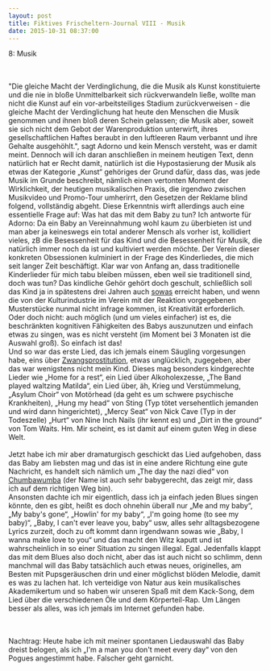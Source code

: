 ```yaml
---
layout: post
title: Fiktives Frischeltern-Journal VIII - Musik
date: 2015-10-31 08:37:00
---
```




8: Musik	<br><br><br>

"Die gleiche Macht der Verdinglichung, die die Musik als Kunst konstituierte und die nie in bloße Unmittelbarkeit sich rückverwandeln ließe, wollte man nicht die Kunst auf ein vor-arbeitsteiliges Stadium zurückverweisen - die gleiche Macht der Verdinglichung hat heute den Menschen die Musik genommen und ihnen bloß deren Schein gelassen; die Musik aber, soweit sie sich nicht dem Gebot der Warenproduktion unterwirft, ihres gesellschaftlichen Haftes beraubt in den luftleeren Raum verbannt und ihre Gehalte ausgehöhlt.", sagt Adorno und kein Mensch versteht, was er damit meint. Dennoch will ich daran anschließen in meinem heutigen Text, denn natürlich hat er Recht damit, natürlich ist die Hypostasierung der Musik als etwas der Kategorie „Kunst“ gehöriges der Grund dafür, dass das, was jede Musik im Grunde beschreibt, nämlich einen vertonten Moment der Wirklichkeit, der heutigen musikalischen Praxis, die irgendwo zwischen Musikvideo und Promo-Tour umherirrt, den Gesetzen der Reklame blind folgend, vollständig abgeht. Diese Erkenntnis wirft allerdings auch eine essentielle Frage auf: Was hat das mit dem Baby zu tun? Ich antworte für Adorno:
Da ein Baby an Vereinnahmung wohl kaum zu überbieten ist und man aber ja keineswegs ein total anderer Mensch als vorher ist, kollidiert vieles, zB die Besessenheit für das Kind und die Besessenheit für Musik, die natürlich immer noch da ist und kultiviert werden möchte. Der Verein dieser konkreten Obsessionen kulminiert in der Frage des Kinderliedes, die mich seit langer Zeit beschäftigt. Klar war von Anfang an, dass traditionelle Kinderlieder für mich tabu bleiben müssen, eben weil sie traditionell sind, doch was tun? Das kindliche Gehör gehört doch geschult, schließlich soll das Kind ja in spätestens drei Jahren auch [sowas](https://www.youtube.com/watch?v=_-sfoqUa0vs) erreicht haben, und wenn die von der Kulturindustrie im Verein mit der Reaktion vorgegebenen Musterstücke nunmal nicht infrage kommen, ist Kreativität erforderlich. Oder doch nicht: auch möglich (und um vieles einfacher) ist es, die beschränkten kognitiven Fähigkeiten des Babys auszunutzen und einfach etwas zu singen, was es nicht versteht (im Moment bei 3 Monaten ist die Auswahl groß). So einfach ist das! <br>
Und so war das erste Lied, das ich jemals einem Säugling vorgesungen habe, eins über [Zwangsprostitution](https://genius.com/The-pogues-the-old-main-drag-lyrics), etwas unglücklich, zugegeben, aber das war wenigstens nicht mein Kind. 
Dieses mag besonders kindgerechte Lieder wie „Home for a rest“, ein Lied über Alkoholexzesse,  „The Band played waltzing Matilda“, ein Lied über, äh, Krieg und Verstümmelung, „Asylum Choir“ von Motörhead (da geht es um schwere psychische Krankheiten), „Hung my head“ von Sting (Typ tötet versehentlich jemanden und wird dann hingerichtet), „Mercy Seat“ von Nick Cave (Typ in der Todeszelle) „Hurt“ von Nine Inch Nails (ihr kennt es) und „Dirt in the ground“ von Tom Waits. Hm. Mir scheint, es ist damit auf einem guten Weg in diese Welt.<br>
<br>
Jetzt habe ich mir aber dramaturgisch geschickt das Lied aufgehoben, dass das Baby am liebsten mag und das ist in eine andere Richtung eine gute Nachricht, es handelt sich nämlich um „The day the nazi died“ von [Chumbawumba](https://www.youtube.com/watch?v=OLkPwxcIji0) (der Name ist auch sehr babygerecht, das zeigt mir, dass ich auf dem richtigen Weg bin).<br>
Ansonsten dachte ich mir eigentlich, dass ich ja einfach jeden Blues singen könnte, den es gibt, heißt es doch ohnehin überall nur „Me and my baby“, „My baby's gone“, „Howlin' for my baby“, „I'm going home (to see my baby)“, „Baby, I can't ever leave you, baby“ usw, alles sehr alltagsbezogene Lyrics zurzeit, doch zu oft kommt dann irgendwann sowas wie „Baby, I wanna make love to you“ und das macht den Witz kaputt und ist wahrscheinlich in so einer Situation zu singen illegal. Egal. Jedenfalls klappt das mit dem Blues also doch nicht, aber das ist auch nicht so schlimm, denn manchmal will das Baby tatsächlich auch etwas neues, originelles, am Besten mit Pupsgeräuschen drin und einer möglichst blöden Melodie, damit es was zu lachen hat. Ich verteidige von Natur aus kein musikalisches Akademikertum und so haben wir unseren Spaß mit dem Kack-Song, dem Lied über die verschiedenen Öle und dem Körperteil-Rap. Um Längen besser als alles, was ich jemals im Internet gefunden habe. <br>

<br><br>
Nachtrag: Heute habe ich mit meiner spontanen Liedauswahl das Baby dreist belogen, als ich „I'm a man you don't meet every day“ von den Pogues angestimmt habe. Falscher geht garnicht.
